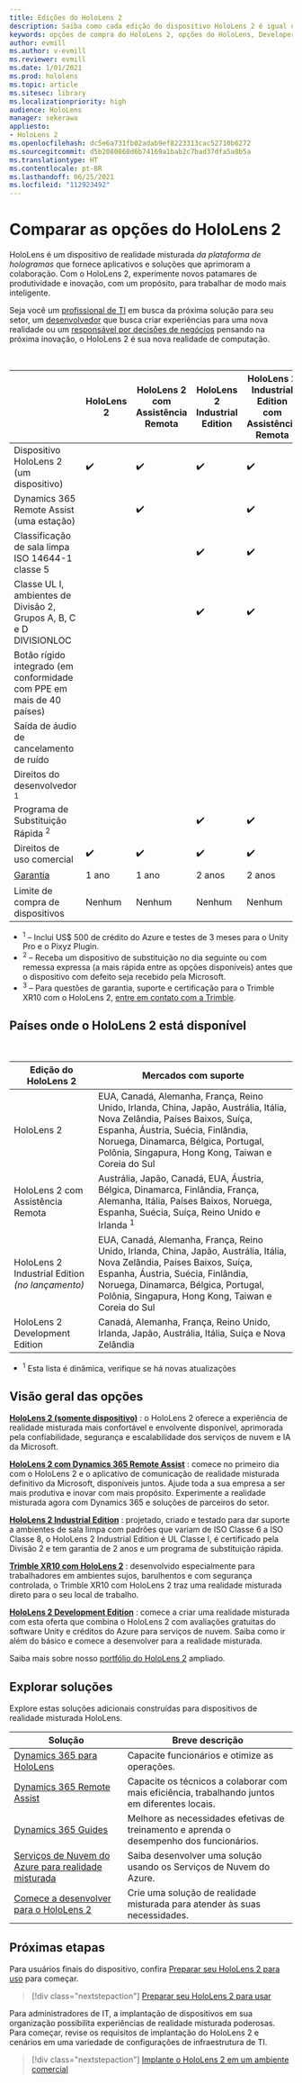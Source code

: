 ```yaml
---
title: Edições do HoloLens 2
description: Saiba como cada edição do dispositivo HoloLens 2 é igual ou diferente e o que fazer depois de obter uma.
keywords: opções de compra do HoloLens 2, opções do HoloLens, Developer Edition
author: evmill
ms.author: v-evmill
ms.reviewer: evmill
ms.date: 1/01/2021
ms.prod: hololens
ms.topic: article
ms.sitesec: library
ms.localizationpriority: high
audience: HoloLens
manager: sekerawa
appliesto:
- HoloLens 2
ms.openlocfilehash: dc5e6a731fb02adab9ef8223313cac52710b6272
ms.sourcegitcommit: d5b2080868d6b74169a1bab2c7bad37dfa5a8b5a
ms.translationtype: HT
ms.contentlocale: pt-BR
ms.lasthandoff: 06/25/2021
ms.locfileid: "112923492"
---
```

# <a name="compare-hololens-2-options"></a>Comparar as opções do HoloLens 2

HoloLens é um dispositivo de realidade misturada *da plataforma de hologramas* que fornece aplicativos e soluções que aprimoram a colaboração. Com o HoloLens 2, experimente novos patamares de produtividade e inovação, com um propósito, para trabalhar de modo mais inteligente.

Seja você um [profissional de TI](https://www.microsoft.com/hololens/apps) em busca da próxima solução para seu setor, um [desenvolvedor](https://www.microsoft.com/hololens/developers) que busca criar experiências para uma nova realidade ou um [responsável por decisões de negócios](https://www.microsoft.com/hololens/apps) pensando na próxima inovação, o HoloLens 2 é sua nova realidade de computação.

<br>

|                                                      | HoloLens 2 | HoloLens 2 com Assistência Remota | HoloLens 2 Industrial Edition | HoloLens 2 Industrial Edition com Assistência Remota | Trimble XR10 com o HoloLens 2 | HoloLens 2 Development Edition |
|------------------------------------------------------|------------|-------------------------------|-------------------------------|--------------------------------------------------|------------------------------|--------------------------------|
| Dispositivo HoloLens 2 (um dispositivo)                       |      ✔️     |               ✔️               |               ✔️               |                         ✔️                        |               ✔️              |                ✔️               |
| Dynamics 365 Remote Assist (uma estação)                |            |               ✔️               |                               |                         ✔️                        |                              |                                |
| Classificação de sala limpa ISO 14644-1 classe 5           |            |                               |               ✔️               |                         ✔️                        |                              |                                |
| Classe UL I, ambientes de Divisão 2, Grupos A, B, C e D DIVISIONLOC                     |            |                               |               ✔️               |                         ✔️                        |               ✔️              |                                |
| Botão rígido integrado (em conformidade com PPE em mais de 40 países) |            |                               |                               |                                                  |               ✔️              |                                |
| Saída de áudio de cancelamento de ruído                        |            |                               |                               |                                                  |               ✔️              |                                |
| Direitos do desenvolvedor <sup>1</sup>                             |            |                               |                               |                                                  |                              |                ✔️               |
| Programa de Substituição Rápida <sup>2</sup>                          |            |                               |               ✔️               |                         ✔️                        |                              |                                |
| Direitos de uso comercial                                |      ✔️     |               ✔️               |               ✔️               |                         ✔️                        |               ✔️              |                                |
| [Garantia](hololens2-hardware.md#warranty-information)                                             |   1 ano   |             1 ano            |             2 anos            |                      2 anos                      |            1 ano <sup>3</sup>            |             1 ano             |
| Limite de compra de dispositivos                                |    Nenhum    |              Nenhum             |              Nenhum             |                       Nenhum                       |             Nenhum             |       Um por transação      |

- <sup>1</sup> – Inclui US$ 500 de crédito do Azure e testes de 3 meses para o Unity Pro e o Pixyz Plugin.
- <sup>2</sup> – Receba um dispositivo de substituição no dia seguinte ou com remessa expressa (a mais rápida entre as opções disponíveis) antes que o dispositivo com defeito seja recebido pela Microsoft.
- <sup>3</sup> – Para questões de garantia, suporte e certificação para o Trimble XR10 com o HoloLens 2, [entre em contato com a Trimble](https://fieldtech.trimble.com/en/contact-support).

## <a name="countries-where-hololens-2-is-available"></a>Países onde o HoloLens 2 está disponível

<br>

| Edição do HoloLens 2                  | Mercados com suporte               |
|-------------------------------------------| ----------------------------------------| 
| HoloLens 2 | EUA, Canadá, Alemanha, França, Reino Unido, Irlanda, China, Japão, Austrália, Itália, Nova Zelândia, Países Baixos, Suíça, Espanha, Áustria, Suécia, Finlândia, Noruega, Dinamarca, Bélgica, Portugal, Polônia, Singapura, Hong Kong, Taiwan e Coreia do Sul |
| HoloLens 2 com Assistência Remota | Austrália, Japão, Canadá, EUA, Áustria, Bélgica, Dinamarca, Finlândia, França, Alemanha, Itália, Países Baixos, Noruega, Espanha, Suécia, Suíça, Reino Unido e Irlanda <sup>1</sup> 
| HoloLens 2 Industrial Edition *(no lançamento)* | EUA, Canadá, Alemanha, França, Reino Unido, Irlanda, China, Japão, Austrália, Itália, Nova Zelândia, Países Baixos, Suíça, Espanha, Áustria, Suécia, Finlândia, Noruega, Dinamarca, Bélgica, Portugal, Polônia, Singapura, Hong Kong, Taiwan e Coreia do Sul |
| HoloLens 2 Development Edition | Canadá, Alemanha, França, Reino Unido, Irlanda, Japão, Austrália, Itália, Suíça e Nova Zelândia |
- <sup>1</sup> Esta lista é dinâmica, verifique se há novas atualizações

## <a name="options-overview"></a>Visão geral das opções

**[HoloLens 2 (somente dispositivo)](hololens2-options-device-only.md)** : o HoloLens 2 oferece a experiência de realidade misturada mais confortável e envolvente disponível, aprimorada pela confiabilidade, segurança e escalabilidade dos serviços de nuvem e IA da Microsoft.

**[HoloLens 2 com Dynamics 365 Remote Assist](hololens2-options-remote-assist.md)** : comece no primeiro dia com o HoloLens 2 e o aplicativo de comunicação de realidade misturada definitivo da Microsoft, disponíveis juntos. Ajude toda a sua empresa a ser mais produtiva e inovar com mais propósito. Experimente a realidade misturada agora com Dynamics 365 e soluções de parceiros do setor.

**[HoloLens 2 Industrial Edition](hololens2-options-industrial-edition.md)** : projetado, criado e testado para dar suporte a ambientes de sala limpa com padrões que variam de ISO Classe 6 a ISO Classe 8, o HoloLens 2 Industrial Edition é UL Classe I, é certificado pela Divisão 2 e tem garantia de 2 anos e um programa de substituição rápida.

**[Trimble XR10 com HoloLens 2](hololens2-options-trimble-xr10-edition.md)** : desenvolvido especialmente para trabalhadores em ambientes sujos, barulhentos e com segurança controlada, o Trimble XR10 com HoloLens 2 traz uma realidade misturada direto para o seu local de trabalho.

**[HoloLens 2 Development Edition](hololens2-options-dev-edition.md)** : comece a criar uma realidade misturada com esta oferta que combina o HoloLens 2 com avaliações gratuitas do software Unity e créditos do Azure para serviços de nuvem. Saiba como ir além do básico e comece a desenvolver para a realidade misturada.

Saiba mais sobre nosso [portfólio do HoloLens 2](https://www.microsoft.com/hololens/buy) ampliado.

## <a name="explore-solutions"></a>Explorar soluções

Explore estas soluções adicionais construídas para dispositivos de realidade misturada HoloLens.

| Solução | Breve descrição                                                                                |
|----------|---------------------------------------------------------------------------------------------------|
| [Dynamics 365 para HoloLens](https://www.microsoft.com//hololens/apps)          | Capacite funcionários e otimize as operações.                                                        |
| [Dynamics 365 Remote Assist](https://dynamics.microsoft.com/mixed-reality/remote-assist/)          | Capacite os técnicos a colaborar com mais eficiência, trabalhando juntos em diferentes locais. |
|   [Dynamics 365 Guides](https://dynamics.microsoft.com/mixed-reality/guides/)        | Melhore as necessidades efetivas de treinamento e aprenda o desempenho dos funcionários.                          |
|  [Serviços de Nuvem do Azure para realidade misturada](https://docs.microsoft.com/windows/mixed-reality/develop/mixed-reality-cloud-services#:~:text=Mixed%20Reality%20services%20Mixed%20Reality%20cloud%20services%20like,all%20in%20the%20context%20of%20your%20users%E2%80%99%20environments)         | Saiba desenvolver uma solução usando os Serviços de Nuvem do Azure.                                       |
|  [Comece a desenvolver para o HoloLens 2](https://docs.microsoft.com/windows/mixed-reality/develop/development?tabs=unity)         | Crie uma solução de realidade misturada para atender às suas necessidades.                                                 |

## <a name="next-steps"></a>Próximas etapas

Para usuários finais do dispositivo, confira [Preparar seu HoloLens 2 para uso](hololens2-setup.md) para começar.

> [!div class="nextstepaction"]
> [Preparar seu HoloLens 2 para usar](hololens2-setup.md)

Para administradores de IT, a implantação de dispositivos em sua organização possibilita experiências de realidade misturada poderosas. Para começar, revise os requisitos de implantação do HoloLens 2 e cenários em uma variedade de configurações de infraestrutura de TI.

> [!div class="nextstepaction"]
> [Implante o HoloLens 2 em um ambiente comercial](hololens-requirements.md)
